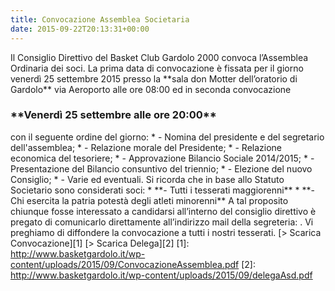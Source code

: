 ```yaml
---
title: Convocazione Assemblea Societaria
date: 2015-09-22T20:13:31+00:00
---
```

Il Consiglio Direttivo del Basket Club Gardolo 2000 convoca l’Assemblea Ordinaria dei soci. La prima data di convocazione è fissata per il giorno venerdì 25 settembre 2015 presso la \*\*sala don Motter dell’oratorio di Gardolo\*\* via Aeroporto alle ore 08:00 ed in seconda convocazione

### \*\*Venerdì 25 settembre alle ore 20:00\*\*

con il seguente ordine del giorno: \* - Nomina del presidente e del segretario dell'assemblea; \* - Relazione morale del Presidente; \* - Relazione economica del tesoriere; \* - Approvazione Bilancio Sociale 2014/2015; \* - Presentazione del Bilancio consuntivo del triennio; \* - Elezione del nuovo Consiglio; \* - Varie ed eventuali. Si ricorda che in base allo Statuto Societario sono considerati soci: \* \*\*- Tutti i tesserati maggiorenni\*\* \* \*\*- Chi esercita la patria potestà degli atleti minorenni\*\* A tal proposito chiunque fosse interessato a candidarsi all’interno del consiglio direttivo è pregato di comunicarlo direttamente all’indirizzo mail della segreteria: . Vi preghiamo di diffondere la convocazione a tutti i nostri tesserati. \[> Scarica Convocazione\]\[1\] \[> Scarica Delega\]\[2\] \[1\]: http://www.basketgardolo.it/wp-content/uploads/2015/09/ConvocazioneAssemblea.pdf \[2\]: http://www.basketgardolo.it/wp-content/uploads/2015/09/delegaAsd.pdf